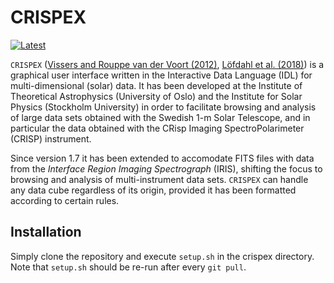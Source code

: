 # CRISPEX
[![Latest](https://img.shields.io/badge/Latest_release-v1.7.4-blue.svg?style=flat)](https://github.com/grviss/crispex/releases/tag/v1.7.4)

`CRISPEX` ([Vissers and Rouppe van der Voort (2012)](https://ui.adsabs.harvard.edu/abs/2012ApJ...750...22V/abstract), [Löfdahl et al. (2018)](https://arxiv.org/abs/1804.03030)) is a graphical user interface written in the Interactive Data Language (IDL) for multi-dimensional (solar) data. 
It has been developed at the Institute of Theoretical Astrophysics (University of Oslo) and the Institute for Solar Physics (Stockholm University) in order to facilitate browsing and analysis of large data sets obtained with the Swedish 1-m Solar Telescope, and in particular the data obtained with the CRisp Imaging SpectroPolarimeter (CRISP) instrument. 

Since version 1.7 it has been extended to accomodate FITS files with data from the *Interface Region Imaging Spectrograph* (IRIS), shifting the focus to browsing and analysis of multi-instrument data sets. 
`CRISPEX` can handle any data cube regardless of its origin, provided it has been formatted according to certain rules.

## Installation
Simply clone the repository and execute `setup.sh` in the crispex directory.
Note that `setup.sh` should be re-run after every `git pull`.
